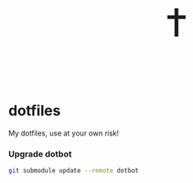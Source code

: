 ```




                                              ▄
                                            ▄▄█▄▄
                                              █
                                              █
                                              ▀







```

# dotfiles

My dotfiles, use at your own risk!

### Upgrade dotbot

```bash
git submodule update --remote dotbot
```
